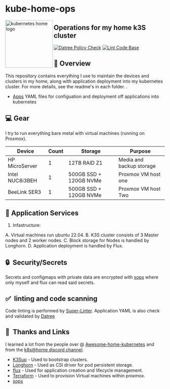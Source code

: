 # kube-home-ops

 <p align="left">
   <img src="https://i.imgur.com/EXNTJnA.png" alt="kubernetes home logo" width="150" align="left" />
</p>

## Operations for my home k3S cluster

[![Datree Policy Check](https://github.com/John-Limb/kube-home-ops/actions/workflows/datree.yml/badge.svg)](https://github.com/John-Limb/kube-home-ops/actions/workflows/datree.yml)
[![Lint Code Base](https://github.com/John-Limb/kube-home-ops/actions/workflows/super-linter.yml/badge.svg)](https://github.com/John-Limb/kube-home-ops/actions/workflows/super-linter.yml)

## :closed_book: Overview

This repository contains everything I use to maintain the devices and clusters in my home, along with application deployment into my kubernetes cluster. For more
details, see the readme's in each folder.
.
* [Apps](clusers/prod/Apps/) YAML files for configuation and deployment off applications into kubernetes
## :computer: Gear  

I try to run everything bare metal with virtual machines (running on Proxmox).

| Device                  | Count | Storage                  | Purpose                                      |
|-------------------------|-------|--------------------------|----------------------------------------------|
| HP MicroServer          | 1     | 12TB RAID Z1             | Media and backup storage                     |
| Intel NUC8i3BEH         | 1     | 500GB SSD + 120GB NVMe   | Proxmox VM host one                          |
| BeeLink SER3            | 1     | 500GB SSD + 120GB NVMe   | Proxmox VM host Two                          |

## :open_file_folder: Application Services

1. Infastructure:

A. Virtual machines run ubuntu 22.04.
B. K3S cluster consists of 3 Master nodes and 2 worker nodes.
C. Block storage for Nodes is handled by Longhorn.
D. Application deployment is handled by Flux.

## :lock:&nbsp; Security/Secrets

Secrets and configmaps with private data are encrypted with [sops](https://github.com/mozilla/sops) where only myself and flux can read said secrets.

## :white_check_mark:&nbsp; linting and code scanning

Code linting is performed by [Super-Linter](https://github.com/github/super-linter).
Application YAML is also check and validated by [Datree](https://github.com/marketplace/actions/datree-cli)

## :handshake:&nbsp; Thanks and Links

I learned a lot from the people over @
[Awesome-home-kubernetes](https://github.com/k8s-at-home/awesome-home-kubernetes)
and from the [k8s@home discord channel](https://discord.gg/DNCynrJ).

* [K3Sup](https://github.com/alexellis/k3sup) - Used to bootstrap clusters.
* [Longhorn](https://longhorn.io/) - Used as CSI driver for pod persistent storage.
* [flux](https://fluxcd.io/) - Used for application creation and lifecycle management.
* [Terraform](https://www.terraform.io/) - Used to provision Virtual machines within proxmox.
* [sops](https://github.com/mozilla/sops)
